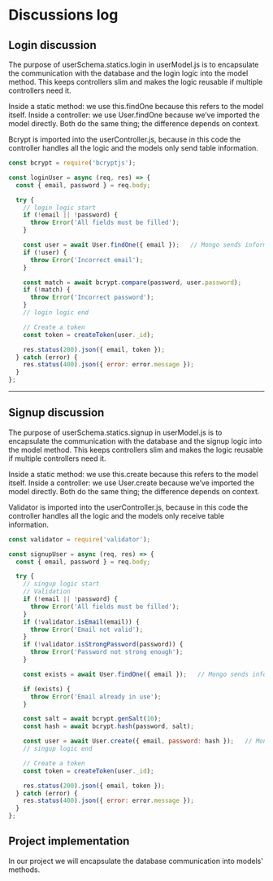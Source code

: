 # Discussions log
## Login discussion

The purpose of userSchema.statics.login in userModel.js is to encapsulate the communication with the database and the login logic into the model method. This keeps controllers slim and makes the logic reusable if multiple controllers need it.

Inside a static method: we use this.findOne because this refers to the model itself. Inside a controller: we use User.findOne because we’ve imported the model directly. Both do the same thing; the difference depends on context.

Bcrypt is imported into the userController.js, because in this code the controller handles all the logic and the models only send table information.

```js
const bcrypt = require('bcryptjs');

const loginUser = async (req, res) => {
  const { email, password } = req.body;

  try {
    // login logic start
    if (!email || !password) {
      throw Error('All fields must be filled');
    }

    const user = await User.findOne({ email });   // Mongo sends information
    if (!user) {
      throw Error('Incorrect email');
    }

    const match = await bcrypt.compare(password, user.password);
    if (!match) {
      throw Error('Incorrect password');
    }
    // login logic end

    // Create a token
    const token = createToken(user._id);

    res.status(200).json({ email, token });
  } catch (error) {
    res.status(400).json({ error: error.message });
  }
};
```
---

## Signup discussion

The purpose of userSchema.statics.signup in userModel.js is to encapsulate the communication with the database and the signup logic into the model method. This keeps controllers slim and makes the logic reusable if multiple controllers need it.

Inside a static method: we use this.create because this refers to the model itself. Inside a controller: we use User.create because we’ve imported the model directly. Both do the same thing; the difference depends on context.

Validator is imported into the userController.js, because in this code the controller handles all the logic and the models only receive table information.
```js
const validator = require('validator');

const signupUser = async (req, res) => {
  const { email, password } = req.body;

  try {
    // singup logic start
    // Validation
    if (!email || !password) {
      throw Error('All fields must be filled');
    }
    if (!validator.isEmail(email)) {
      throw Error('Email not valid');
    }
    if (!validator.isStrongPassword(password)) {
      throw Error('Password not strong enough');
    }

    const exists = await User.findOne({ email });   // Mongo sends information

    if (exists) {
      throw Error('Email already in use');
    }

    const salt = await bcrypt.genSalt(10);
    const hash = await bcrypt.hash(password, salt);

    const user = await User.create({ email, password: hash });   // Mongo recieves information
    // singup logic end

    // Create a token
    const token = createToken(user._id);

    res.status(200).json({ email, token });
  } catch (error) {
    res.status(400).json({ error: error.message });
  }
};
```

## Project implementation

In our project we will encapsulate the database communication into models' methods.
